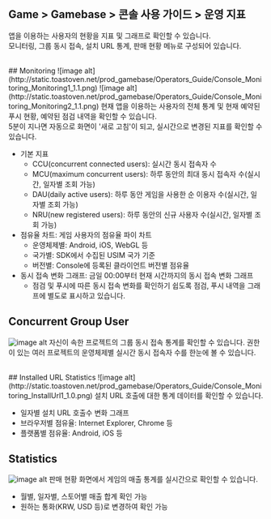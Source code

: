 ## Game > Gamebase > 콘솔 사용 가이드 > 운영 지표

앱을 이용하는 사용자의 현황을 지표 및 그래프로 확인할 수 있습니다.<br />
모니터링, 그룹 동시 접속, 설치 URL 통계, 판매 현황 메뉴로 구성되어 있습니다.<br />

<br/>
## Monitoring
![image alt](http://static.toastoven.net/prod_gamebase/Operators_Guide/Console_Monitoring_Monitoring1_1.1.png)
![image alt](http://static.toastoven.net/prod_gamebase/Operators_Guide/Console_Monitoring_Monitoring2_1.1.png)
현재 앱을 이용하는 사용자의 전체 통계 및 현재 예약된 푸시 현황, 예약된 점검 내역을 확인할 수 있습니다. <br/>
5분이 지나면 자동으로 화면이 '새로 고침'이 되고, 실시간으로 변경된 지표를 확인할 수 있습니다.<br/>

* 기본 지표
  * CCU(concurrent connected users): 실시간 동시 접속자 수
  * MCU(maximum concurrent users): 하루 동안의 최대 동시 접속자 수(실시간, 일자별 조회 가능)
  * DAU(daily active users): 하루 동안 게임을 사용한 순 이용자 수(실시간, 일자별 조회 가능)
  * NRU(new registered users): 하루 동안의 신규 사용자 수(실시간, 일자별 조회 가능)
* 점유율 차트: 게임 사용자의 점유율 파이 차트
  * 운영체제별: Android, iOS, WebGL 등
  * 국가별: SDK에서 수집된 USIM 국가 기준
  * 버전별: Console에 등록된 클라이언트 버전별 점유율
* 동시 접속 변화 그래프: 금일 00:00부터 현재 시간까지의 동시 접속 변화 그래프
  * 점검 및 푸시에 따른 동시 접속 변화를 확인하기 쉽도록 점검, 푸시 내역을 그래프에 별도로 표시하고 있습니다.
    <br/>
## Concurrent Group User
![image alt](http://static.toastoven.net/prod_gamebase/Operators_Guide/Console_Monitoring_ConcurrentUser1_1.1.png)
자신이 속한 프로젝트의 그룹 동시 접속 통계를 확인할 수 있습니다. 권한이 있는 여러 프로젝트의 운영체제별 실시간 동시 접속자 수를 한눈에 볼 수 있습니다.

<br/>
## Installed URL Statistics
![image alt](http://static.toastoven.net/prod_gamebase/Operators_Guide/Console_Monitoring_InstallUrl1_1.0.png)
설치 URL 호출에 대한 통계 데이터를 확인할 수 있습니다. 

* 일자별 설치 URL 호출수 변화 그래프
* 브라우저별 점유율: Internet Explorer, Chrome 등
* 플랫폼별 점유율: Android, iOS 등
  <br/>

## Statistics
![image alt](http://static.toastoven.net/prod_gamebase/Operators_Guide/Console_Monitoring_Statistics1_1.0.png)
판매 현황 화면에서 게임의 매출 통계를 실시간으로 확인할 수 있습니다.

* 월별, 일자별, 스토어별 매출 합계 확인 가능
* 원하는 통화(KRW, USD 등)로 변경하여 확인 가능
